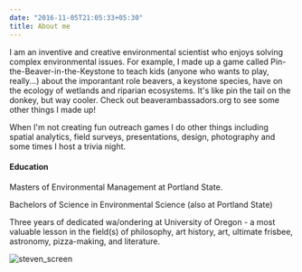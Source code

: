 ```yaml
---
date: "2016-11-05T21:05:33+05:30"
title: About me
---
```



I am an inventive and creative environmental scientist who enjoys solving complex environmental issues. For example, I made up a game called Pin-the-Beaver-in-the-Keystone to teach kids (anyone who wants to play, really...) about the imporantant role beavers, a keystone species, have on the ecology of wetlands and riparian ecosystems. It's like pin the tail on the donkey, but way cooler. Check out beaverambassadors.org to see some other things I made up!

When I'm not creating fun outreach games I do other things including spatial analytics, field surveys, presentations, design, photography and some times I host a trivia night.

#### Education

Masters of Environmental Management at Portland State.

Bachelors of Science in Environmental Science (also at Portland State)

Three years of dedicated wa/ondering at University of Oregon - a most valuable lesson in the field(s) of philosophy, art history, art, ultimate frisbee, astronomy, pizza-making, and literature.


![steven_screen](/img/linkedinpic.JPG)
